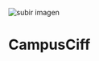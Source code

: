 ![subir imagen](https://github.com/fescolan/Campusciff/blob/master/Crear%20repositorio.jpg)
# CampusCiff


